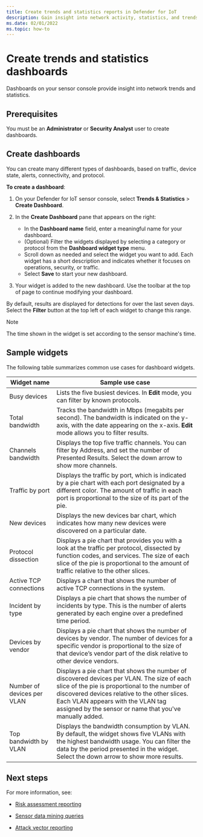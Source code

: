```yaml
---
title: Create trends and statistics reports in Defender for IoT
description: Gain insight into network activity, statistics, and trends by using Defender for IoT Trends and Statistics widgets.
ms.date: 02/01/2022
ms.topic: how-to
---
```


# Create trends and statistics dashboards

Dashboards on your sensor console provide insight into network trends and statistics.

## Prerequisites

You must be an **Administrator** or **Security Analyst** user to create dashboards.

## Create dashboards

You can create many different types of dashboards, based on traffic, device state, alerts, connectivity, and protocol.

**To create a dashboard**:

1. On your Defender for IoT sensor console, select **Trends & Statistics** > **Create Dashboard**.

1. In the **Create Dashboard** pane that appears  on the right:

    - In the **Dashboard name** field, enter a meaningful name for your dashboard.
    - (Optional) Filter the widgets displayed by selecting a category or protocol from the **Dashboard widget type** menu.
    - Scroll down as needed and select the widget you want to add. Each widget has a short description and indicates whether it focuses on operations, security, or traffic.
    - Select **Save** to start your new dashboard.

1. Your widget is added to the new dashboard. Use the toolbar at the top of page to continue modifying your dashboard.

By default, results are displayed for detections for over the last seven days. Select the **Filter** button at the top left of each widget to change this range.

> [!NOTE]
> The time shown in the widget is set according to the sensor machine's time.
>

## Sample widgets

The following table summarizes common use cases for dashboard widgets.

Widget name | Sample use case
--- | ---
Busy devices | Lists the five busiest devices. In **Edit** mode, you can filter by known protocols.
Total bandwidth | Tracks the bandwidth in Mbps (megabits per second). The bandwidth is indicated on the y-axis, with the date appearing on the x-axis. **Edit** mode allows you to filter results.
Channels bandwidth | Displays the top five traffic channels. You can filter by Address, and set the number of Presented Results. Select the down arrow to show more channels.
Traffic by port | Displays the traffic by port, which is indicated by a pie chart with each port designated by a different color. The amount of traffic in each port is proportional to the size of its part of the pie.
New devices | Displays the new devices bar chart, which indicates how many new devices were discovered on a particular date.
Protocol dissection | Displays a pie chart that provides you with a look at the traffic per protocol, dissected by function codes, and services. The size of each slice of the pie is proportional to the amount of traffic relative to the other slices.
Active TCP connections | Displays a chart that shows the number of active TCP connections in the system.
Incident by type | Displays a pie chart that shows the number of incidents by type. This is the number of alerts generated by each engine over a predefined time period.
Devices by vendor | Displays a pie chart that shows the number of devices by vendor. The number of devices for a specific vendor is proportional to the size of that device’s vendor part of the disk relative to other device vendors.
Number of devices per VLAN | Displays a pie chart that shows the number of discovered devices per VLAN. The size of each slice of the pie is proportional to the number of discovered devices relative to the other slices. Each VLAN appears with the VLAN tag assigned by the sensor or name that you've manually added.
Top bandwidth by VLAN | Displays the bandwidth consumption by VLAN. By default, the widget shows five VLANs with the highest bandwidth usage. You can filter the data by the period presented in the widget. Select the down arrow to show more results.


## Next steps

For more information, see:

- [Risk assessment reporting](how-to-create-risk-assessment-reports.md)

- [Sensor data mining queries](how-to-create-data-mining-queries.md)

- [Attack vector reporting](how-to-create-attack-vector-reports.md)
